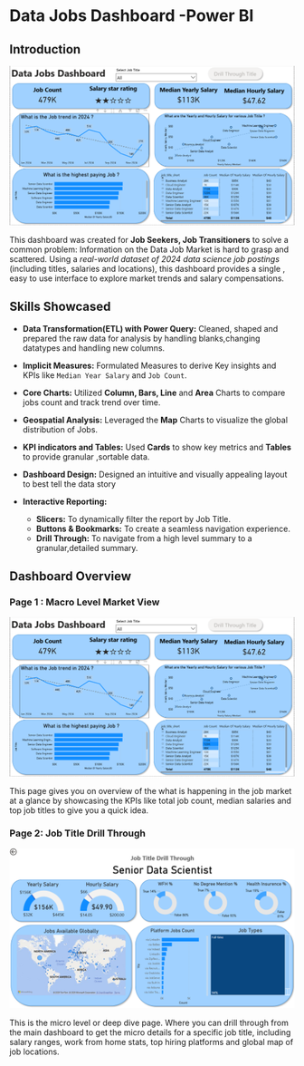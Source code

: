 # Data Jobs Dashboard -Power BI

## Introduction

![data_dashboard_image_1](/Images/dasboard_image1.png)

This dashboard was created for **Job Seekers, Job Transitioners** to solve a common problem: Information on the Data Job Market is hard to grasp and scattered. Using a *real-world dataset of 2024 data science job postings* (including titles, salaries and locations), this dashboard provides a single , easy to use interface to explore market trends and salary compensations.

## Skills Showcased

- **Data Transformation(ETL) with Power Query:**
Cleaned, shaped and prepared the raw data for analysis by handling blanks,changing datatypes and handling new columns.

- **Implicit Measures:** 
Formulated Measures to derive Key insights and KPIs like `Median Year Salary` and `Job Count`.

- **Core Charts:**
Utilized **Column, Bars, Line** and **Area** Charts to compare jobs count and track trend over time.

- **Geospatial Analysis:**
Leveraged the **Map** Charts to visualize the global distribution of Jobs.

- **KPI indicators and Tables:**
Used **Cards** to show key metrics and **Tables**
to provide granular ,sortable data.

- **Dashboard Design:**
Designed an intuitive and visually appealing layout to best tell the data story

- **Interactive Reporting:**
    - **Slicers:** To dynamically filter the report by Job Title.
    - **Buttons & Bookmarks:** To create a seamless
    navigation experience.
    - **Drill Through:** To navigate from a high level summary to a granular,detailed summary.
    
## Dashboard Overview

### Page 1 : Macro Level Market View

![data_dashboard_image_1](/Images/dasboard_image1.png)

This page gives you on overview of the what is happening in the job market at a glance by showcasing the KPIs like total job count, median salaries and top job titles to give you a quick idea.

### Page 2: Job Title Drill Through

![data_dashboard_image_2](/Images/dasboard_image2.png)

This is the micro level or deep dive page. Where you can drill through from the main dashboard to get the micro details for a specific job title, including salary ranges,
work from home stats, top hiring platforms and global map of job locations.
